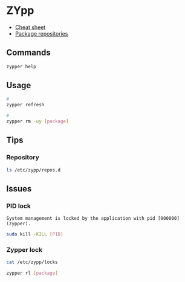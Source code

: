 # ZYpp

- [Cheat sheet](https://en.opensuse.org/SDB:Zypper_usage)
- [Package repositories](https://en.opensuse.org/Package_repositories)

## Commands

```sh
zypper help
```

## Usage

```sh
#
zypper refresh

#
zypper rm -uy [package]
```

## Tips

### Repository

```sh
ls /etc/zypp/repos.d
```

## Issues

### PID lock

```log
System management is locked by the application with pid [000000] (zypper).
```

```sh
sudo kill -KILL [PID]
```

### Zypper lock

```sh
cat /etc/zypp/locks
```

```sh
zypper rl [package]
```
